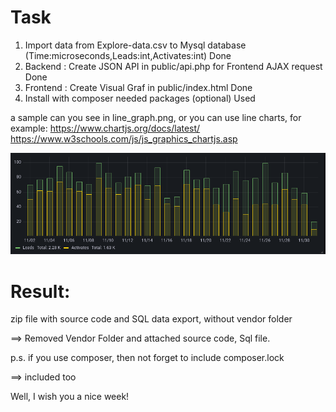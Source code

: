 Task
===

1. Import data from Explore-data.csv to Mysql database (Time:microseconds,Leads:int,Activates:int)   Done
2. Backend : Create JSON API in public/api.php for Frontend AJAX request Done
3. Frontend : Create Visual Graf in public/index.html Done
4. Install with composer needed packages (optional) Used

a sample can you see in line_graph.png, or you can use line charts, for example:
https://www.chartjs.org/docs/latest/
https://www.w3schools.com/js/js_graphics_chartjs.asp



 ![](line_graph.png)

Result:
===
zip file with source code and SQL data export, without vendor folder  

==>     Removed  Vendor Folder  and attached source code, Sql file. 

p.s. if you use composer, then not forget to include composer.lock 

==>     included too

Well, I wish you a nice week!
